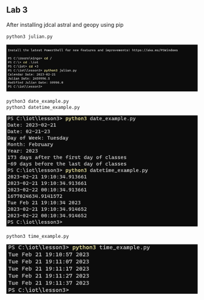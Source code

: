 ## Lab 3

After installing jdcal astral and geopy using pip

```
python3 julian.py
```

![1](https://github.com/jgoceljak/CPE-322-A/blob/2a20cf888276b6bb0b184349499d241067a002eb/Lab%203/julian.png)

```
python3 date_example.py
python3 datetime_example.py
```

![2](https://github.com/jgoceljak/CPE-322-A/blob/2a20cf888276b6bb0b184349499d241067a002eb/Lab%203/datetime.png)

```
python3 time_example.py
```

![3](https://github.com/jgoceljak/CPE-322-A/blob/0cf07278e84a8318290ab857a3829da11fce6e1c/Lab%203/time%20example.png)





